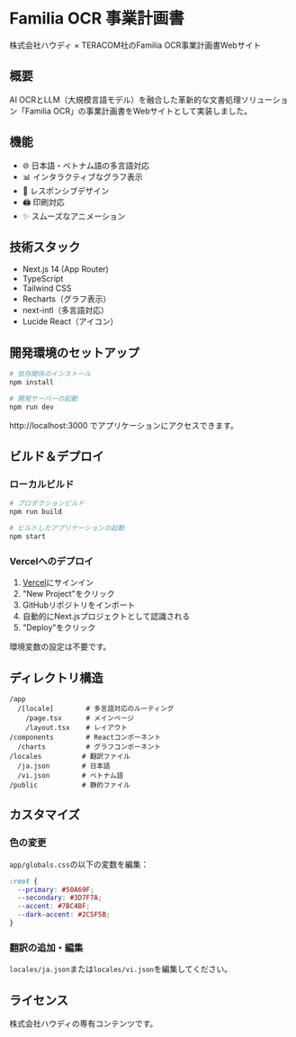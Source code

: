# Familia OCR 事業計画書

株式会社ハウディ × TERACOM社のFamilia OCR事業計画書Webサイト

## 概要

AI OCRとLLM（大規模言語モデル）を融合した革新的な文書処理ソリューション「Familia OCR」の事業計画書をWebサイトとして実装しました。

## 機能

- 🌐 日本語・ベトナム語の多言語対応
- 📊 インタラクティブなグラフ表示
- 📱 レスポンシブデザイン
- 🖨️ 印刷対応
- ✨ スムーズなアニメーション

## 技術スタック

- Next.js 14 (App Router)
- TypeScript
- Tailwind CSS
- Recharts（グラフ表示）
- next-intl（多言語対応）
- Lucide React（アイコン）

## 開発環境のセットアップ

```bash
# 依存関係のインストール
npm install

# 開発サーバーの起動
npm run dev
```

http://localhost:3000 でアプリケーションにアクセスできます。

## ビルド＆デプロイ

### ローカルビルド
```bash
# プロダクションビルド
npm run build

# ビルドしたアプリケーションの起動
npm start
```

### Vercelへのデプロイ

1. [Vercel](https://vercel.com)にサインイン
2. "New Project"をクリック
3. GitHubリポジトリをインポート
4. 自動的にNext.jsプロジェクトとして認識される
5. "Deploy"をクリック

環境変数の設定は不要です。

## ディレクトリ構造

```
/app
  /[locale]        # 多言語対応のルーティング
    /page.tsx      # メインページ
    /layout.tsx    # レイアウト
/components        # Reactコンポーネント
  /charts          # グラフコンポーネント
/locales          # 翻訳ファイル
  /ja.json        # 日本語
  /vi.json        # ベトナム語
/public           # 静的ファイル
```

## カスタマイズ

### 色の変更
`app/globals.css`の以下の変数を編集：
```css
:root {
  --primary: #50A69F;
  --secondary: #3D7F7A;
  --accent: #7BC4BF;
  --dark-accent: #2C5F5B;
}
```

### 翻訳の追加・編集
`locales/ja.json`または`locales/vi.json`を編集してください。

## ライセンス

株式会社ハウディの専有コンテンツです。